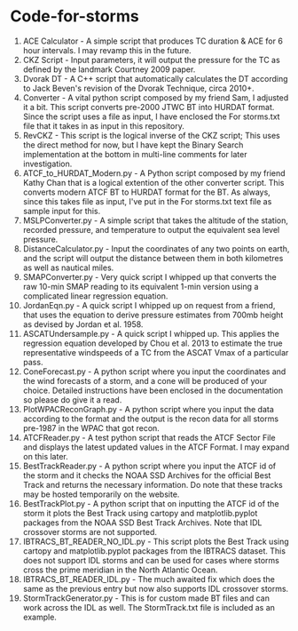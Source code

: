 # Code-for-storms
1. ACE Calculator - A simple script that produces TC duration & ACE for 6 hour intervals. I may revamp this in the future.
2. CKZ Script - Input parameters, it will output the pressure for the TC as defined by the landmark Courtney 2009 paper.
3. Dvorak DT - A C++ script that automatically calculates the DT according to Jack Beven's revision of the Dvorak Technique, circa 2010+.
4. Converter - A vital python script composed by my friend Sam, I adjusted it a bit. This script converts pre-2000 JTWC BT into HURDAT format.
Since the script uses a file as input, I have enclosed the For storms.txt file that it takes in as input in this repository.
5. RevCKZ - This script is the logical inverse of the CKZ script; This uses the direct method for now, but I have kept the Binary Search implementation at the bottom in multi-line comments for later investigation.
6. ATCF_to_HURDAT_Modern.py - A Python script composed by my friend Kathy Chan that is a logical extention of the other converter script. This converts modern ATCF BT to HURDAT format for the BT. As always, since this takes file as input, I've put in the For storms.txt text file as sample input for this.
7. MSLPConverter.py - A simple script that takes the altitude of the station, recorded pressure, and temperature to output the equivalent sea level pressure.
8. DistanceCalculator.py - Input the coordinates of any two points on earth, and the script will output the distance between them in both kilometres as well as nautical miles.
9. SMAPConverter.py - Very quick script I whipped up that converts the raw 10-min SMAP reading to its equivalent 1-min version using a complicated linear regression equation.
10. JordanEqn.py - A quick script I whipped up on request from a friend, that uses the equation to derive pressure estimates from 700mb height as devised by Jordan et al. 1958.
11. ASCATUndersample.py - A quick script I whipped up. This applies the regression equation developed by Chou et al. 2013 to estimate the true representative windspeeds of a TC from the ASCAT Vmax of a particular pass.
12. ConeForecast.py - A python script where you input the coordinates and the wind forecasts of a storm, and a cone will be produced of your choice. Detailed instructions have been enclosed in the documentation so please do give it a read.
13. PlotWPACReconGraph.py - A python script where you input the data according to the format and the output is the recon data for all storms pre-1987 in the WPAC that got recon.
14. ATCFReader.py - A test python script that reads the ATCF Sector File and displays the latest updated values in the ATCF Format. I may expand on this later.
15. BestTrackReader.py - A python script where you input the ATCF id of the storm and it checks the NOAA SSD Archives for the official Best Track and returns the necessary information. Do note that these tracks may be hosted temporarily on the website.
16. BestTrackPlot.py - A python script that on inputting the ATCF id of the storm it plots the Best Track using cartopy and matplotlib.pyplot packages from the NOAA SSD Best Track Archives. Note that IDL crossover storms are not supported.
17. IBTRACS_BT_READER_NO_IDL.py - This script plots the Best Track using cartopy and matplotlib.pyplot packages from the IBTRACS dataset. This does not support IDL storms and can be used for cases where storms cross the prime meridian in the North Atlantic Ocean.
18. IBTRACS_BT_READER_IDL.py - The much awaited fix which does the same as the previous entry but now also supports IDL crossover storms.
19. StormTrackGenerator.py - This is for custom made BT files and can work across the IDL as well. The StormTrack.txt file is included as an example.
